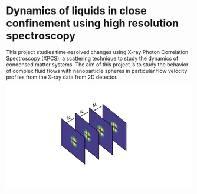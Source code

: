# Dynamics of liquids in close confinement using high resolution spectroscopy
This project studies time-resolved changes using X-ray Photon Correlation Spectroscopy (XPCS), a scattering technique to study the dynamics of condensed matter systems. The aim of this project is to study the behavior of complex fluid flows with nanoparticle spheres in particular flow velocity profiles from the X-ray data from 2D detector.

![picture](xpcs.png)
